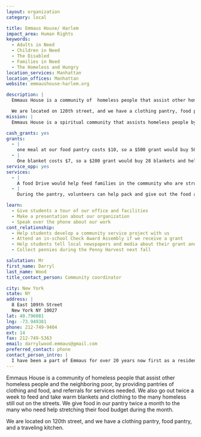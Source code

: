 ```yaml
---
layout: organization
category: local

title: Emmaus House/ Harlem
impact_area: Human Rights
keywords: 
  - Adults in Need
  - Children in Need
  - The Disabled
  - Families in Need
  - The Homeless and Hungry
location_services: Manhattan
location_offices: Manhattan
website: emmaushouse-harlem.org

description: |
  Emmaus House is a community of  homeless people that assist other homeless people and the neighboring poor, by providing pantries of clothing and food,  and referrals for services needed. We also go out twice a week to feed and take warm blankets and clothing to the many homeless still out on the streets. We give food in our pantry twice a month to the many who need help stretching their food budget during the month.  

  We are located on 120th street, and we have a clothing pantry, food pantry, and a traveling kitchen.
mission: |
  Emmaus House is a spiritual community that assists homeless people by feeding the neighboring poor, offering hospitality to temporary guests, and enabling long term residents to gain the skills they need to change their lives

cash_grants: yes
grants: 
  - |
    one meal at our food pantry costs $10, so a $500 grant would buy 50 meals and service 50 families.
  - |
    One blanket costs $7, so a $200 grant would buy 28 blankets and help keep 28 people warm who have to sleep on the streets.
service_opp: yes
services: 
  - |
    A food Drive would help feed families in the community who are struggling to make ends meet.
  - |
    During the pantry, volunteers can help pack and give out the food and clothing.

learn: 
  - Give students a tour of our office and facilities
  - Make a presentation about our organization
  - Speak over the phone about our work
cont_relationship: 
  - Help students develop a community service project with us
  - Attend an in-school Check Award Assembly if we receive a grant
  - Help students tell local newspapers and media about their grant and/or project with us
  - Collect pennies during the Penny Harvest next fall

salutation: Mr
first_name: Darryl
last_name: Wood
title_contact_person: Community coordinator

city: New York
state: NY
address: |
  8 East 109th Street     
  New York NY 10027
lat: 40.796081
lng: -73.949381
phone: 212-749-9404
ext: 14
fax: 212-749-5363
email: darrylwood.emmaus@gmail.com
preferred_contact: phone
contact_person_intro: |
  I have been a part of Emmaus for over 20 years now first as a resident and now as a part of the governing body.  Emmaus House/Harlem has been in existence in Harlem   for the last 43 yrs.  I love the work I do here because having been homeless and an abuser of illegal substances for many years, God has blessed me to turn my life around and it is a joy to be able to help someone or prevent someone from going through the devastation that I went through.
---
```

Emmaus House is a community of  homeless people that assist other homeless people and the neighboring poor, by providing pantries of clothing and food,  and referrals for services needed. We also go out twice a week to feed and take warm blankets and clothing to the many homeless still out on the streets. We give food in our pantry twice a month to the many who need help stretching their food budget during the month.  

We are located on 120th street, and we have a clothing pantry, food pantry, and a traveling kitchen.